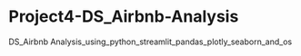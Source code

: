 # Project4-DS_Airbnb-Analysis
DS_Airbnb Analysis_using_python_streamlit_pandas_plotly_seaborn_and_os
